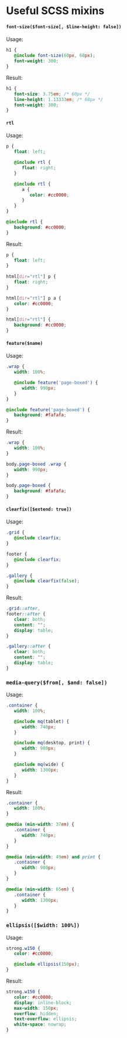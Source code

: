 # Useful SCSS mixins

#### `font-size($font-size[, $line-height: false])`

Usage:

```scss
h1 {
   @include font-size(60px, 68px);
   font-weight: 300;
}
```

Result:

```css
h1 {
   font-size: 3.75em; /* 60px */
   line-height: 1.13333em; /* 68px */
   font-weight: 300;
}
```

#### `rtl`

Usage:

```scss
p {
   float: left;

   @include rtl {
      float: right;
   }

   @include rtl {
      a {
         color: #cc0000;
      }
   }
}

@include rtl {
   background: #cc0000;
}
```

Result:

```css
p {
   float: left;
}
  
html[dir="rtl"] p {
   float: right;
}

html[dir="rtl"] p a {
   color: #cc0000;
}

html[dir="rtl"] {
   background: #cc0000;
}
```

#### `feature($name)`

Usage:

```scss
.wrap {
   width: 100%;

   @include feature('page-boxed') {
      width: 990px;
   }
}

@include feature('page-boxed') {
   background: #fafafa;
}
```

Result:

```css
.wrap {
   width: 100%; 
}

body.page-boxed .wrap {
   width: 990px; 
}

body.page-boxed {
   background: #fafafa;
}
```

#### `clearfix([$extend: true])`

Usage:

```scss
.grid {
   @include clearfix;
}

footer {
   @include clearfix;
}

.gallery {
   @include clearfix(false);
}
```

Result:

```css
.grid::after,
footer::after {
   clear: both;
   content: "";
   display: table;
}

.gallery::after {
   clear: both;
   content: "";
   display: table;
}
```

### `media-query($from[, $and: false])`

Usage:

```scss
.container {
   width: 100%;

   @include mq(tablet) {
      width: 740px;
   }

   @include mq(desktop, print) {
      width: 980px;
   }

   @include mq(wide) {
      width: 1300px;
   }
}
```

Result:

```css
.container {
   width: 100%;
}

@media (min-width: 37em) {
   .container {
      width: 740px;
   }
}

@media (min-width: 49em) and print {
   .container {
      width: 980px;
   }
}

@media (min-width: 65em) {
   .container {
      width: 1300px;
   }
}
```

### `ellipsis([$width: 100%])`

Usage:

```scss
strong.w150 {
   color: #cc0000;

   @include ellipsis(150px);
}
```

Result:

```css
strong.w150 {
   color: #cc0000;
   display: inline-block;
   max-width: 150px;
   overflow: hidden;
   text-overflow: ellipsis;
   white-space: nowrap;
}
```
